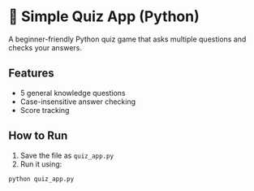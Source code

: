 # 🧠 Simple Quiz App (Python)

A beginner-friendly Python quiz game that asks multiple questions and checks your answers.

## Features
- 5 general knowledge questions
- Case-insensitive answer checking
- Score tracking

## How to Run
1. Save the file as `quiz_app.py`
2. Run it using:

```bash
python quiz_app.py
